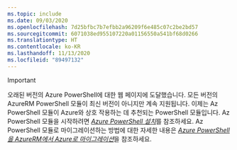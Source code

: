 ```yaml
---
ms.topic: include
ms.date: 09/03/2020
ms.openlocfilehash: 7d25bfbc7b7efbb2a96209f6e485c07c2be2bd57
ms.sourcegitcommit: 6071038ed955107220a01156550a541bf68d0266
ms.translationtype: HT
ms.contentlocale: ko-KR
ms.lasthandoff: 11/13/2020
ms.locfileid: "89497132"
---
```

> [!IMPORTANT]
> 오래된 버전의 Azure PowerShell에 대한 웹 페이지에 도달했습니다. 모든 버전의 AzureRM PowerShell 모듈이 최신 버전이 아니지만 계속 지원됩니다. 이제는 Az PowerShell 모듈이 Azure와 상호 작용하는 데 추천되는 PowerShell 모듈입니다. Az PowerShell 모듈을 시작하려면 [_Azure PowerShell 설치_](https://docs.microsoft.com/powershell/azure/install-az-ps)를 참조하세요. Az PowerShell 모듈로 마이그레이션하는 방법에 대한 자세한 내용은 [_Azure PowerShell을 AzureRM에서 Azure로 마이그레이션_](https://aka.ms/azpsmigrate)을 참조하세요.
